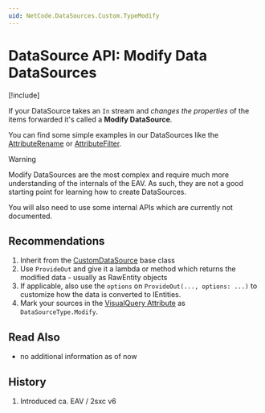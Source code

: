 ```yaml
---
uid: NetCode.DataSources.Custom.TypeModify
---
```


# DataSource API: Modify Data DataSources

[!include[](~/pages/basics/stack/_shared-float-summary.md)]
<style> .context-box-summary .datasource-custom { visibility: visible; } </style>

If your DataSource takes an `In` stream and _changes the properties_ of the items forwarded it's called a **Modify DataSource**.

You can find some simple examples in our DataSources like the [AttributeRename](xref:ToSic.Eav.DataSources.AttributeRename) or [AttributeFilter](xref:ToSic.Eav.DataSources.AttributeFilter).

> [!WARNING]
> Modify DataSources are the most complex and require much more understanding of the internals of the EAV.
> As such, they are not a good starting point for learning how to create DataSources.
>
> You will also need to use some internal APIs which are currently not documented.

## Recommendations

1. Inherit from the [CustomDataSource](xref:ToSic.Eav.DataSource.CustomDataSource) base class
1. Use `ProvideOut` and give it a lambda or method which returns the modified data - usually as RawEntity objects
1. If applicable, also use the `options` on `ProvideOut(..., options: ...)` to customize how the data is converted to IEntities.
1. Mark your sources in the [VisualQuery Attribute](xref:NetCode.DataSources.Custom.VisualQueryAttribute) as `DataSourceType.Modify`.


## Read Also

* no additional information as of now


## History

1. Introduced ca. EAV / 2sxc v6
